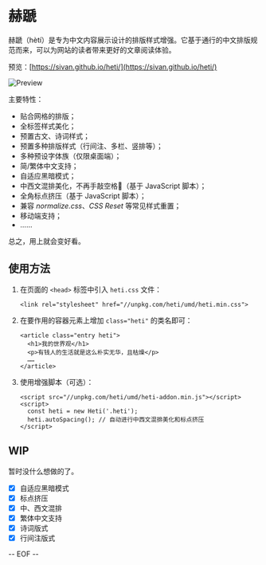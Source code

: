# 赫蹏

赫蹏（hètí）是专为中文内容展示设计的排版样式增强。它基于通行的中文排版规范而来，可以为网站的读者带来更好的文章阅读体验。

预览：[https://sivan.github.io/heti/](https://sivan.github.io/heti/)

![Preview](https://raw.githubusercontent.com/sivan/heti/master/_site/assets/screenshot-grid.png)

主要特性：
- 贴合网格的排版；
- 全标签样式美化；
- 预置古文、诗词样式；
- 预置多种排版样式（行间注、多栏、竖排等）；
- 多种预设字体族（仅限桌面端）；
- 简/繁体中文支持；
- 自适应黑暗模式；
- 中西文混排美化，不再手敲空格👏（基于 JavaScript 脚本）；
- 全角标点挤压（基于 JavaScript 脚本）；
- 兼容 *normalize.css*、*CSS Reset* 等常见样式重置；
- 移动端支持；
- ……

总之，用上就会变好看。

## 使用方法

1. 在页面的 `<head>` 标签中引入 `heti.css` 文件：
    ```
    <link rel="stylesheet" href="//unpkg.com/heti/umd/heti.min.css">
    ```
1. 在要作用的容器元素上增加 `class="heti"` 的类名即可：
    ```
    <article class="entry heti">
      <h1>我的世界观</h1>
      <p>有钱人的生活就是这么朴实无华，且枯燥</p>
      ……
    </article>
    ```
1. 使用增强脚本（可选）：
    ```
    <script src="//unpkg.com/heti/umd/heti-addon.min.js"></script>
    <script>
      const heti = new Heti('.heti');
      heti.autoSpacing(); // 自动进行中西文混排美化和标点挤压
    </script>
    ```


## WIP

暂时没什么想做的了。

- [x] 自适应黑暗模式
- [x] 标点挤压
- [x] 中、西文混排
- [x] 繁体中文支持
- [x] 诗词版式
- [x] 行间注版式

-- EOF --
